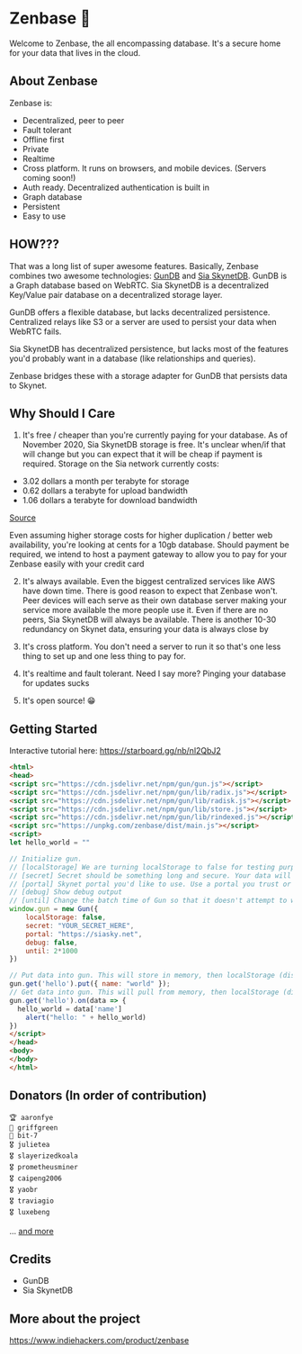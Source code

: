 # Zenbase 🎍
Welcome to Zenbase, the all encompassing database. It's a secure home for your data that lives in the cloud. 
## About Zenbase
Zenbase is: 
* Decentralized, peer to peer
* Fault tolerant
* Offline first
* Private
* Realtime
* Cross platform. It runs on browsers, and mobile devices. (Servers coming soon!)
* Auth ready. Decentralized authentication is built in
* Graph database
* Persistent
* Easy to use

## HOW???
That was a long list of super awesome features. Basically, Zenbase combines two awesome technologies: [GunDB]("https://gun.eco/") and [Sia SkynetDB]("https://siasky.net/"). GunDB is a Graph database based on WebRTC. Sia SkynetDB is a decentralized Key/Value pair database on a decentralized storage layer. 

GunDB offers a flexible database, but lacks decentralized persistence. Centralized relays like S3 or a server are used to persist your data when WebRTC fails. 

Sia SkynetDB has decentralized persistence, but lacks most of the features you'd probably want in a database (like relationships and queries). 

Zenbase bridges these with a storage adapter for GunDB that persists data to Skynet. 

## Why Should I Care
1. It's free / cheaper than you're currently paying for your database. As of November 2020, Sia SkynetDB storage is free. It's unclear when/if that will change but you can expect that it will be cheap if payment is required. Storage on the Sia network currently costs:

* 3.02 dollars a month per terabyte for storage 
* 0.62 dollars a terabyte for upload bandwidth
* 1.06 dollars a terabyte for download bandwidth

[Source]("https://siastats.info/storage_pricing")

Even assuming higher storage costs for higher duplication / better web availability, you're looking at cents for a 10gb database. Should payment be required, we intend to host a payment gateway to allow you to pay for your Zenbase easily with your credit card

2. It's always available. Even the biggest centralized services like AWS have down time. There is good reason to expect that Zenbase won't. Peer devices will each serve as their own database server making your service more available the more people use it. Even if there are no peers, Sia SkynetDB will always be available. There is another 10-30 redundancy on Skynet data, ensuring your data is always close by

3. It's cross platform. You don't need a server to run it so that's one less thing to set up and one less thing to pay for. 

4. It's realtime and fault tolerant. Need I say more? Pinging your database for updates sucks  

5. It's open source! 😁

## Getting Started

Interactive tutorial here: https://starboard.gg/nb/nl2QbJ2

```HTML
<html>
<head>
<script src="https://cdn.jsdelivr.net/npm/gun/gun.js"></script>
<script src="https://cdn.jsdelivr.net/npm/gun/lib/radix.js"></script>
<script src="https://cdn.jsdelivr.net/npm/gun/lib/radisk.js"></script>
<script src="https://cdn.jsdelivr.net/npm/gun/lib/store.js"></script>
<script src="https://cdn.jsdelivr.net/npm/gun/lib/rindexed.js"></script>
<script src="https://unpkg.com/zenbase/dist/main.js"></script>
<script>
let hello_world = ""

// Initialize gun.
// [localStorage] We are turning localStorage to false for testing purposes. Generally, you'd want that to be true
// [secret] Secret should be something long and secure. Your data will be saved to Skynet using that secret
// [portal] Skynet portal you'd like to use. Use a portal you trust or run your own. They could potentially manipulate your data (although I don't see why) 
// [debug] Show debug output
// [until] Change the batch time of Gun so that it doesn't attempt to write to storage too quickly
window.gun = new Gun({
    localStorage: false,
    secret: "YOUR_SECRET_HERE",
    portal: "https://siasky.net",
    debug: false,
    until: 2*1000
})

// Put data into gun. This will store in memory, then localStorage (disabled), then Skynet
gun.get('hello').put({ name: "world" });
// Get data into gun. This will pull from memory, then localStorage (disabled), then Skynet
gun.get('hello').on(data => { 
  hello_world = data['name']
	alert("hello: " + hello_world)
})
</script>
</head>
<body>
</body>
</html>
```
## Donators (In order of contribution)
```
🏆 aaronfye
🥈 griffgreen
🥉 bit-7
🎖 julietea
🎖 slayerizedkoala
🎖 prometheusminer
🎖 caipeng2006
🎖 yaobr
🎖 traviagio
🎖 luxebeng
```
 ... [and more](https://gitcoin.co/grants/1629/zenbase)


## Credits
* GunDB
* Sia SkynetDB

## More about the project

https://www.indiehackers.com/product/zenbase
